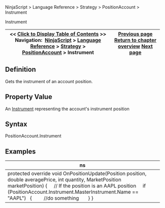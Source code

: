 ﻿
NinjaScript > Language Reference > Strategy > PositionAccount > Instrument

Instrument

| << [Click to Display Table of Contents](positionaccount_instrument.md) >> **Navigation:**     [NinjaScript](ninjascript-1.md) > [Language Reference](language_reference_wip-1.md) > [Strategy](strategy-1.md) > [PositionAccount](positionaccount-1.md) > Instrument | [Previous page](positionaccount_getunrealizedprofitloss-1.md) [Return to chapter overview](positionaccount-1.md) [Next page](positionaccount_marketposition-1.md) |
| --- | --- |
## Definition
Gets the instrument of an account position.
 
## Property Value
An [Instrument](instrument-1.md) representing the account's instrument position
## 
## Syntax
PositionAccount.Instrument
 
## 
## Examples

| ns |
| --- |
| protected override void OnPositionUpdate(Position position, double averagePrice, int quantity, MarketPosition marketPosition) {      // If the position is an AAPL position      if (PositionAccount.Instrument.MasterInstrument.Name == "AAPL")    {          //do something        } } |
